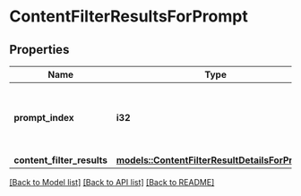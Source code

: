# ContentFilterResultsForPrompt

## Properties

Name | Type | Description | Notes
------------ | ------------- | ------------- | -------------
**prompt_index** | **i32** | The index of this prompt in the set of prompt results | 
**content_filter_results** | [**models::ContentFilterResultDetailsForPrompt**](ContentFilterResultDetailsForPrompt.md) |  | 

[[Back to Model list]](../README.md#documentation-for-models) [[Back to API list]](../README.md#documentation-for-api-endpoints) [[Back to README]](../README.md)


